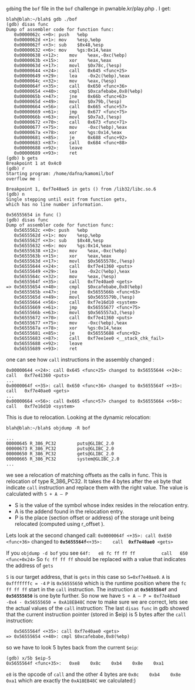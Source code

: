 `gdb`ing the `bof` file in the `bof` challenge in pwnable.kr/play.php . I get:
```
blah@blah:~/blah$ gdb ./bof
(gdb) disas func
Dump of assembler code for function func:
   0x0000062c <+0>:	push   %ebp
   0x0000062d <+1>:	mov    %esp,%ebp
   0x0000062f <+3>:	sub    $0x48,%esp
   0x00000632 <+6>:	mov    %gs:0x14,%eax
   0x00000638 <+12>:	mov    %eax,-0xc(%ebp)
   0x0000063b <+15>:	xor    %eax,%eax
   0x0000063d <+17>:	movl   $0x78c,(%esp)
   0x00000644 <+24>:	call   0x645 <func+25>
   0x00000649 <+29>:	lea    -0x2c(%ebp),%eax
   0x0000064c <+32>:	mov    %eax,(%esp)
   0x0000064f <+35>:	call   0x650 <func+36>
   0x00000654 <+40>:	cmpl   $0xcafebabe,0x8(%ebp)
   0x0000065b <+47>:	jne    0x66b <func+63>
   0x0000065d <+49>:	movl   $0x79b,(%esp)
   0x00000664 <+56>:	call   0x665 <func+57>
   0x00000669 <+61>:	jmp    0x677 <func+75>
   0x0000066b <+63>:	movl   $0x7a3,(%esp)
   0x00000672 <+70>:	call   0x673 <func+71>
   0x00000677 <+75>:	mov    -0xc(%ebp),%eax
   0x0000067a <+78>:	xor    %gs:0x14,%eax
   0x00000681 <+85>:	je     0x688 <func+92>
   0x00000683 <+87>:	call   0x684 <func+88>
   0x00000688 <+92>:	leave  
   0x00000689 <+93>:	ret    
(gdb) b gets
Breakpoint 1 at 0x4c0
(gdb) r
Starting program: /home/dafna/kamomil/bof 
overflow me : 

Breakpoint 1, 0xf7e40ae5 in gets () from /lib32/libc.so.6
(gdb) n
Single stepping until exit from function gets,
which has no line number information.

0x56555654 in func ()
(gdb) disas func
Dump of assembler code for function func:
   0x5655562c <+0>:	push   %ebp
   0x5655562d <+1>:	mov    %esp,%ebp
   0x5655562f <+3>:	sub    $0x48,%esp
   0x56555632 <+6>:	mov    %gs:0x14,%eax
   0x56555638 <+12>:	mov    %eax,-0xc(%ebp)
   0x5655563b <+15>:	xor    %eax,%eax
   0x5655563d <+17>:	movl   $0x5655578c,(%esp)
   0x56555644 <+24>:	call   0xf7e41360 <puts>
   0x56555649 <+29>:	lea    -0x2c(%ebp),%eax
   0x5655564c <+32>:	mov    %eax,(%esp)
   0x5655564f <+35>:	call   0xf7e40ae0 <gets>
=> 0x56555654 <+40>:	cmpl   $0xcafebabe,0x8(%ebp)
   0x5655565b <+47>:	jne    0x5655566b <func+63>
   0x5655565d <+49>:	movl   $0x5655579b,(%esp)
   0x56555664 <+56>:	call   0xf7e16d10 <system>
   0x56555669 <+61>:	jmp    0x56555677 <func+75>
   0x5655566b <+63>:	movl   $0x565557a3,(%esp)
   0x56555672 <+70>:	call   0xf7e41360 <puts>
   0x56555677 <+75>:	mov    -0xc(%ebp),%eax
   0x5655567a <+78>:	xor    %gs:0x14,%eax
   0x56555681 <+85>:	je     0x56555688 <func+92>
   0x56555683 <+87>:	call   0xf7ee1ee0 <__stack_chk_fail>
   0x56555688 <+92>:	leave  
   0x56555689 <+93>:	ret    
```

one can see how `call` instructions in the assembly changed :
```
0x00000644 <+24>: call 0x645 <func+25> changed to 0x56555644 <+24>:	call   0xf7e41360 <puts>
...
0x0000064f <+35>: call 0x650 <func+36> changed to 0x5655564f <+35>:	call   0xf7e40ae0 <gets>
...
0x00000664 <+56>: call 0x665 <func+57> changed to 0x56555664 <+56>:	call   0xf7e16d10 <system>
```

This is due to relocation. Looking at the dynamic relocation:
```
blah@blah:~/blah$ objdump -R bof

...
00000645 R_386_PC32        puts@GLIBC_2.0
00000673 R_386_PC32        puts@GLIBC_2.0
00000650 R_386_PC32        gets@GLIBC_2.0
00000665 R_386_PC32        system@GLIBC_2.0
...
```
we see a relocation of matching offsets as the calls in func.
This is relocation of type  R_386_PC32. It takes the 4 bytes after the `e8` byte that indicate `call` instruction and replace them with the right value. The value is calculated with `S + A – P`
* S is the value of the symbol whose index resides in the relocation entry.
* A is the addend found in the relocation entry.
* P is the place (section offset or address) of the storage unit being relocated
(computed using r_offset ).

Lets look at the second changed call:
`0x0000064f <+35>: call 0x650 <func+36>`
changed to
**`0x5655564f`**` <+35>:	call   `**`0xf7e40ae0`**` <gets>`

If you  `objdump -d bof` you see 
`64f:   e8 fc ff ff ff          call   650 <func+0x24>`
So `fc ff ff ff` should be replaced with a value that indicates the address of `gets`

`S` is our target address, that is `gets` in this case so `S=0xf7e40ae0`.
`A` is `0xfffffffc = -4` 
`P` is `0x56555650`  which is the runtime position where the `fc ff ff ff` start in the `call` instruction.
The instruction at  **`0x5655564f`** and **`0x56555650`** is one byte further.
So now we have `S + A – P = 0xf7e40ae0 -0x4 - 0x56555650 = 0xA18EB48C`
now to make sure we are correct, lets see the actual values of the `call` instruction:
The last `disas func` in gdb showed that the current instruction  pointer  (stored in $eip) is 5 bytes after the `call` instruction:
```
   0x5655564f <+35>: call 0xf7e40ae0 <gets> 
=> 0x56555654 <+40>: cmpl $0xcafebabe,0x8(%ebp)
```
so we have to look 5 bytes back from the current `$eip`:
```
(gdb) x/5b $eip-5
0x5655564f <func+35>:	0xe8	0x8c	0xb4	0x8e	0xa1
```
`e8` is the opcode of `call` and the other 4 bytes are `0x8c	0xb4	0x8e	0xa1` which are exactly the
`0xA18EB48C` we calculated:)


